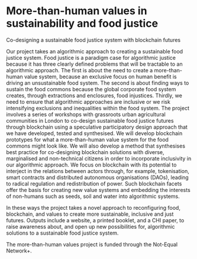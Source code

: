# More-than-human values in sustainability and food justice
Co-designing a sustainable food justice system with blockchain futures

Our project takes an algorithmic approach to creating a sustainable food justice system. Food justice is a paradigm case for algorithmic justice because it has three clearly defined problems that will be tractable to an algorithmic approach. The first is about the need to create a more-than-human value system, because an exclusive focus on human benefit is driving an unsustainable food system. The second is about finding ways to sustain the food commons because the global corporate food system creates, through extractions and enclosures, food injustices. Thirdly, we need to ensure that algorithmic approaches are inclusive or we risk intensifying exclusions and inequalities within the food system. The project involves a series of workshops with grassroots urban agricultural communities in London to co-design sustainable food justice futures through blockchain using a speculative participatory design approach that we have developed, tested and synthesised. We will develop blockchain prototypes for what a more-than-human value system for the food commons might look like. We will also develop a method that synthesises best practice for co-designing blockchain solutions with diverse, marginalised and non-technical citizens in order to incorporate inclusivity in our algorithmic approach. We focus on blockchain with its potential to interject in the relations between actors through, for example, tokenisation, smart contracts and distributed autonomous organisations (DAOs), leading to radical regulation and redistribution of power. Such blockchain facets offer the basis for creating new value systems and embedding the interests of non-humans such as seeds, soil and water into algorithmic systems.

In these ways the project takes a novel approach to reconfiguring food, blockchain, and values to create more sustainable, inclusive and just futures. Outputs include a website, a printed booklet, and a CHI paper, to raise awareness about, and open up new possibilities for, algorithmic solutions to a sustainable food justice system.

The more-than-human values project is funded through the Not-Equal Network+.
